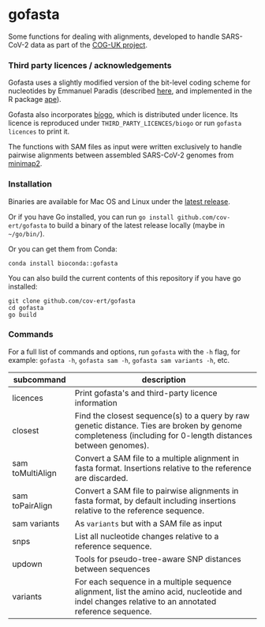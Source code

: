 # gofasta

Some functions for dealing with alignments, developed to handle SARS-CoV-2 data as part of the [COG-UK project](https://www.cogconsortium.uk/).

### Third party licences / acknowledgements

Gofasta uses a slightly modified version of the bit-level coding scheme for nucleotides by Emmanuel Paradis (described [here](http://ape-package.ird.fr/misc/BitLevelCodingScheme.html), and implemented in the R package [ape](https://doi.org/10.1093/bioinformatics/btg412)).

Gofasta also incorporates [bíogo](https://github.com/biogo/biogo), which is distributed under licence. Its licence is reproduced under `THIRD_PARTY_LICENCES/biogo` or run `gofasta licences` to print it.

The functions with SAM files as input were written exclusively to handle pairwise alignments between assembled SARS-CoV-2 genomes from [minimap2](https://github.com/lh3/minimap2).

### Installation

Binaries are available for Mac OS and Linux under the [latest release](https://github.com/cov-ert/gofasta/releases/latest).

Or if you have Go installed, you can run `go install github.com/cov-ert/gofasta` to build a binary of the latest release locally (maybe in `~/go/bin/`).

Or you can get them from Conda:

`conda install bioconda::gofasta`

You can also build the current contents of this repository if you have go installed:

```
git clone github.com/cov-ert/gofasta
cd gofasta
go build
```


### Commands

For a full list of commands and options, run `gofasta` with the `-h` flag, for example: `gofasta -h`,  `gofasta sam -h`, `gofasta sam variants -h`, etc.


| subcommand         | description                                                                                                                                                     |
|--------------------|-----------------------------------------------------------------------------------------------------------------------------------------------------------------|
| licences           | Print gofasta's and   third-party licence information                                                                                                           |
| closest            | Find the closest   sequence(s) to a query by raw genetic distance. Ties are broken by genome   completeness (including for 0-length distances between genomes). |
| sam   toMultiAlign | Convert a SAM file   to a multiple alignment in fasta format. Insertions relative to the reference   are discarded.                                             |
| sam   toPairAlign  | Convert a SAM file   to pairwise alignments in fasta format, by default including insertions   relative to the reference sequence.                              |
| sam   variants     | As `variants` but with a SAM file as input                                                                                                                      |
| snps               | List all nucleotide   changes relative to a reference sequence.                                                                                                 |
| updown             | Tools for   pseudo-tree-aware SNP distances between sequences                                                                                                   |
| variants           | For each sequence in a multiple sequence alignment, list the   amino acid, nucleotide and indel changes relative to an annotated reference   sequence.          |

